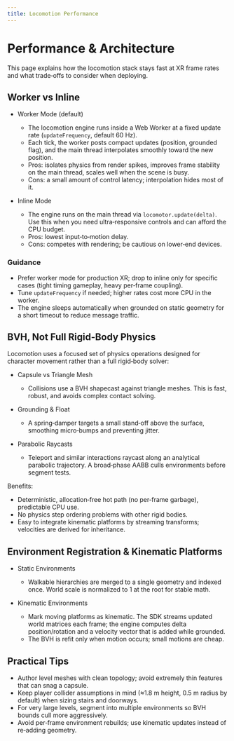 ```yaml
---
title: Locomotion Performance
---
```


# Performance & Architecture

This page explains how the locomotion stack stays fast at XR frame rates and what trade‑offs to consider when deploying.

## Worker vs Inline

- Worker Mode (default)
  - The locomotion engine runs inside a Web Worker at a fixed update rate (`updateFrequency`, default 60 Hz).
  - Each tick, the worker posts compact updates (position, grounded flag), and the main thread interpolates smoothly toward the new position.
  - Pros: isolates physics from render spikes, improves frame stability on the main thread, scales well when the scene is busy.
  - Cons: a small amount of control latency; interpolation hides most of it.

- Inline Mode
  - The engine runs on the main thread via `locomotor.update(delta)`. Use this when you need ultra‑responsive controls and can afford the CPU budget.
  - Pros: lowest input‑to‑motion delay.
  - Cons: competes with rendering; be cautious on lower‑end devices.

### Guidance

- Prefer worker mode for production XR; drop to inline only for specific cases (tight timing gameplay, heavy per‑frame coupling).
- Tune `updateFrequency` if needed; higher rates cost more CPU in the worker.
- The engine sleeps automatically when grounded on static geometry for a short timeout to reduce message traffic.

## BVH, Not Full Rigid‑Body Physics

Locomotion uses a focused set of physics operations designed for character movement rather than a full rigid‑body solver:

- Capsule vs Triangle Mesh
  - Collisions use a BVH shapecast against triangle meshes. This is fast, robust, and avoids complex contact solving.

- Grounding & Float
  - A spring‑damper targets a small stand‑off above the surface, smoothing micro‑bumps and preventing jitter.

- Parabolic Raycasts
  - Teleport and similar interactions raycast along an analytical parabolic trajectory. A broad‑phase AABB culls environments before segment tests.

Benefits:

- Deterministic, allocation‑free hot path (no per‑frame garbage), predictable CPU use.
- No physics step ordering problems with other rigid bodies.
- Easy to integrate kinematic platforms by streaming transforms; velocities are derived for inheritance.

## Environment Registration & Kinematic Platforms

- Static Environments
  - Walkable hierarchies are merged to a single geometry and indexed once. World scale is normalized to 1 at the root for stable math.

- Kinematic Environments
  - Mark moving platforms as kinematic. The SDK streams updated world matrices each frame; the engine computes delta position/rotation and a velocity vector that is added while grounded.
  - The BVH is refit only when motion occurs; small motions are cheap.

## Practical Tips

- Author level meshes with clean topology; avoid extremely thin features that can snag a capsule.
- Keep player collider assumptions in mind (≈1.8 m height, 0.5 m radius by default) when sizing stairs and doorways.
- For very large levels, segment into multiple environments so BVH bounds cull more aggressively.
- Avoid per‑frame environment rebuilds; use kinematic updates instead of re‑adding geometry.
